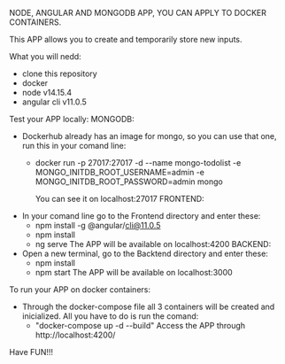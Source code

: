NODE, ANGULAR AND MONGODB APP, YOU CAN APPLY TO DOCKER CONTAINERS.

This APP allows you to create and temporarily store new inputs.

What you will nedd:
 - clone this repository
 - docker 
 - node v14.15.4
 - angular cli v11.0.5

Test your APP locally:
MONGODB:
 - Dockerhub already has an image for mongo, so you can use that one, run this in your comand line:
   - docker run -p 27017:27017 -d --name mongo-todolist -e MONGO_INITDB_ROOT_USERNAME=admin -e MONGO_INITDB_ROOT_PASSWORD=admin mongo
   
        You can see it on localhost:27017
FRONTEND:
 - In your comand line go to the Frontend directory and enter these:
   - npm install -g @angular/cli@11.0.5
   - npm install 
   - ng serve
       The APP will be available on localhost:4200
BACKEND:
 - Open a new terminal, go to the Backtend directory and enter these:
   - npm install
   - npm start
       The APP will be available on localhost:3000

To run your APP on docker containers:
 - Through the docker-compose file all 3 containers will be created and inicialized. All you have to do is run the comand:
   - "docker-compose up -d --build"
       Access the APP through http://localhost:4200/

Have FUN!!!

